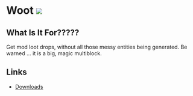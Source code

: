 # Woot [![](http://cf.way2muchnoise.eu/full_woot_downloads.svg)](https://minecraft.curseforge.com/projects/woot)

## What Is It For?????
Get mod loot drops, without all those messy entities being generated.
Be warned ... it is a big, magic multiblock.

## Links
* [Downloads](http://minecraft.curseforge.com/projects/woot/files)

